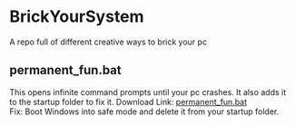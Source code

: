 # BrickYourSystem
A repo full of different creative ways to brick your pc

## permanent_fun.bat

This opens infinite command prompts until your pc crashes. It also adds it to the startup folder to fix it.
Download Link: [permanent_fun.bat]()  
Fix: Boot Windows into safe mode and delete it from your startup folder.
